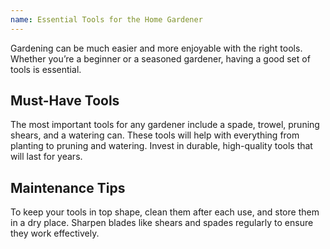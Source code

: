 ```yaml
---
name: Essential Tools for the Home Gardener
---
```


Gardening can be much easier and more enjoyable with the right tools. Whether you’re a beginner or a seasoned gardener, having a good set of tools is essential.  

## Must-Have Tools 
 
The most important tools for any gardener include a spade, trowel, pruning shears, and a watering can. These tools will help with everything from planting to pruning and watering. Invest in durable, high-quality tools that will last for years. 
 
## Maintenance Tips  

To keep your tools in top shape, clean them after each use, and store them in a dry place. Sharpen blades like shears and spades regularly to ensure they work effectively.
